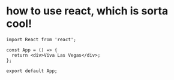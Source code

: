 # how to use react, which is sorta cool!

```tsx
import React from 'react';

const App = () => {
  return <div>Viva Las Vegas</div>;
};

export default App;
```
